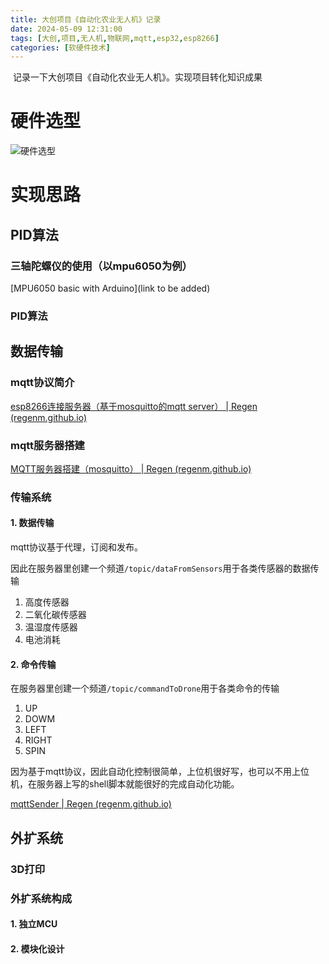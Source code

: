 ```yaml
---
title: 大创项目《自动化农业无人机》记录
date: 2024-05-09 12:31:00
tags: [大创,项目,无人机,物联网,mqtt,esp32,esp8266]
categories: [软硬件技术]
---
```


​	记录一下大创项目《自动化农业无人机》。实现项目转化知识成果

# 硬件选型

![硬件选型](../images/dachaung/1.png)

# 实现思路



## PID算法

### 三轴陀螺仪的使用（以mpu6050为例）

[MPU6050 basic  with Arduino](link to be added)

### PID算法



## 数据传输

### mqtt协议简介

[esp8266连接服务器（基于mosquitto的mqtt server） | Regen (regenm.github.io)](https://regenm.github.io/2024/02/09/esp8266连接服务器（基于mosquitto的mqtt-server）/)

### mqtt服务器搭建

[MQTT服务器搭建（mosquitto） | Regen (regenm.github.io)](https://regenm.github.io/2024/02/09/MQTT服务器搭建（mosquitto）/)

### 传输系统

#### 1. 数据传输

mqtt协议基于代理，订阅和发布。

因此在服务器里创建一个频道`/topic/dataFromSensors`用于各类传感器的数据传输

1. 高度传感器
2. 二氧化碳传感器
3. 温湿度传感器
4. 电池消耗

#### 2. 命令传输

在服务器里创建一个频道`/topic/commandToDrone`用于各类命令的传输

1. UP
2. DOWM
3. LEFT
4. RIGHT
5. SPIN

因为基于mqtt协议，因此自动化控制很简单，上位机很好写，也可以不用上位机，在服务器上写的shell脚本就能很好的完成自动化功能。

[mqttSender | Regen (regenm.github.io)](https://regenm.github.io/2024/04/27/mqttSender/)

## 外扩系统

### 3D打印

### 外扩系统构成

#### 1. 独立MCU

#### 2. 模块化设计
